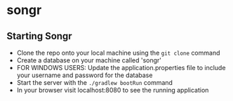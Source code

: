 # songr

## Starting Songr
* Clone the repo onto your local machine using the ```git clone``` command
* Create a database on your machine called 'songr'
* FOR WINDOWS USERS: Update the application.properties file to include your username and password for the database
* Start the server with the ```./gradlew bootRun``` command
* In your browser visit localhost:8080 to see the running application

